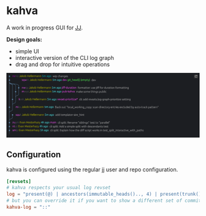 # kahva

A work in progress GUI for [JJ](https://github.com/jj-vcs/jj).

**Design goals:**

- simple UI
- interactive version of the CLI log graph
- drag and drop for intuitive operations

![demo image](./docs/demo.png)

## Configuration

kahva is configured using the regular jj user and repo configuration.

```toml
[revsets]
# kahva respects your usual log revset
log = "present(@) | ancestors(immutable_heads().., 4) | present(trunk())"
# but you can override it if you want to show a different set of commits
kahva-log = "::"
```
